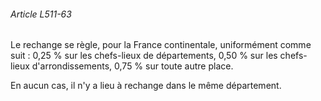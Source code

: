 ###### Article L511-63

Le rechange se règle, pour la France continentale, uniformément comme suit : 0,25 % sur les chefs-lieux de départements, 0,50 % sur les chefs-lieux d'arrondissements, 0,75 % sur toute autre place.

En aucun cas, il n'y a lieu à rechange dans le même département.


